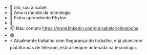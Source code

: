 - 👋 olá, sou a Isabel 
- 👀 Amo o mundo da tecnologia 
- 🌱 Estou aprendendo Phyton
- 💞️
- 📫 Meu contato https://www.linkedin.com/in/isabelcristinarocha
- 😄 
- ⚡ Atualmente trabalho com Segurança do trabalho, e já atuei com plataformas de telecom, estou sempre antenada na tecnologia.

<!---
belzis/belzis is a ✨ special ✨ repository because its `README.md` (this file) appears on your GitHub profile.
You can click the Preview link to take a look at your changes.
--->
